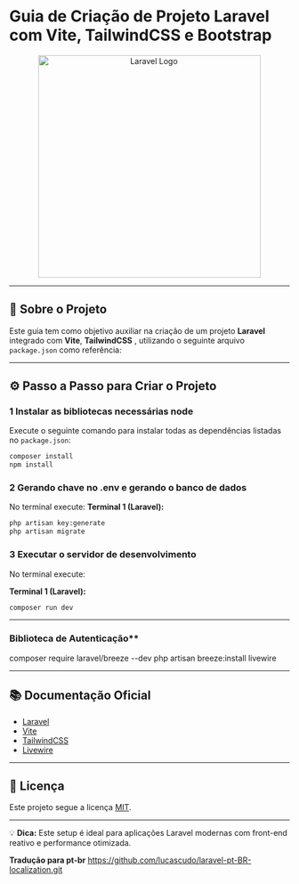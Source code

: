 # Guia de Criação de Projeto Laravel com Vite, TailwindCSS e Bootstrap

<p align="center"><a href="https://laravel.com" target="_blank"><img src="https://raw.githubusercontent.com/laravel/art/master/logo-lockup/5%20SVG/2%20CMYK/1%20Full%20Color/laravel-logolockup-cmyk-red.svg" width="400" alt="Laravel Logo"></a></p>

---

## 🚀 Sobre o Projeto

Este guia tem como objetivo auxiliar na criação de um projeto **Laravel** integrado com **Vite**, **TailwindCSS** , utilizando o seguinte arquivo `package.json` como referência:

---

## ⚙️ Passo a Passo para Criar o Projeto


### 1 Instalar as bibliotecas necessárias node

Execute o seguinte comando para instalar todas as dependências listadas no `package.json`:

```bash
composer install
npm install
```

### 2 Gerando chave no .env e gerando o banco de dados

No terminal execute:
**Terminal 1 (Laravel):**
```bash
php artisan key:generate
php artisan migrate
```

### 3 Executar o servidor de desenvolvimento

No terminal execute:

**Terminal 1 (Laravel):**
```bash
composer run dev
```

---

### Biblioteca de Autenticação**
composer require laravel/breeze --dev
php artisan breeze:install livewire

---

## 📚 Documentação Oficial

- [Laravel](https://laravel.com/docs)
- [Vite](https://vitejs.dev/)
- [TailwindCSS](https://tailwindcss.com/docs)
- [Livewire](https://laravel-livewire.com/)

---

## 🧾 Licença

Este projeto segue a licença [MIT](https://opensource.org/licenses/MIT).

---

💡 **Dica:** Este setup é ideal para aplicações Laravel modernas com front-end reativo e performance otimizada.



**Tradução para pt-br**
https://github.com/lucascudo/laravel-pt-BR-localization.git